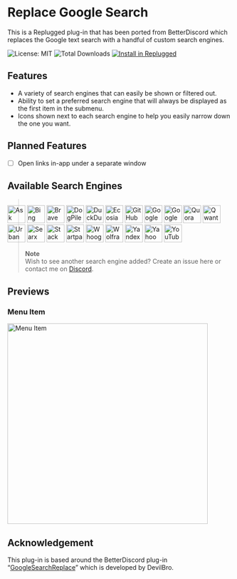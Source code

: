 # Replace Google Search
This is a Replugged plug-in that has been ported from BetterDiscord which replaces the Google text search with a handful of custom search engines.

![License: MIT](https://img.shields.io/github/license/griefmodz/replace-google-search?color=3ba55c&style=for-the-badge)
![Total Downloads](https://img.shields.io/github/downloads/griefmodz/replace-google-search/total?color=3ba55c&style=for-the-badge)
[![Install in Replugged](https://img.shields.io/badge/Quick%20Install-via%20RPC-3ba55c?style=for-the-badge&logo=none)](https://replugged.dev/install?identifier=xyz.griefmodz.ReplaceGoogleSearch)

## Features

- A variety of search engines that can easily be shown or filtered out.
- Ability to set a preferred search engine that will always be displayed as the first item in the submenu.
- Icons shown next to each search engine to help you easily narrow down the one you want.

## Planned Features
- [ ] Open links in-app under a separate window

## Available Search Engines

<p style="float: left">
<img title="Ask" alt="Ask" src="https://griefmodz.xyz/uploads/Ask.svg" width="40"/>
<img title="Bing" alt="Bing" src="https://griefmodz.xyz/uploads/Bing.svg" width="40"/>
<img title="Brave" alt="Brave" src="https://griefmodz.xyz/uploads/Brave.svg" width="40"/>
<img title="DogPile" alt="DogPile" src="https://griefmodz.xyz/uploads/DogPile.svg" width="40"/>
<img title="DuckDuckGo" alt="DuckDuckGo" src="https://griefmodz.xyz/uploads/DuckDuckGo.svg" width="40"/>
<img title="Ecosia" alt="Ecosia" src="https://griefmodz.xyz/uploads/Ecosia.svg" width="40"/>
<img title="GitHub" alt="GitHub" src="https://griefmodz.xyz/uploads/GitHub.svg" width="40"/>
<img title="Google" alt="Google" src="https://griefmodz.xyz/uploads/Google.svg" width="40"/>
<img title="Google Scholar" alt="Google Scholar" src="https://griefmodz.xyz/uploads/GoogleScholar.svg" width="40"/>
<img title="Quora" alt="Quora" src="https://griefmodz.xyz/uploads/Quora.svg" width="40"/>
<img title="Qwant" alt="Qwant" src="https://griefmodz.xyz/uploads/Qwant.svg" width="40"/>
<img title="Urban Dictionary" alt="Urban Dictionary" src="https://griefmodz.xyz/uploads/UrbanDictionary.svg" width="40"/>
<img title="Searx" alt="Searx" src="https://griefmodz.xyz/uploads/Searx.svg" width="40"/>
<img title="Stack Overflow" alt="Stack Overflow" src="https://griefmodz.xyz/uploads/StackOverflow.svg" width="40"/>
<img title="Startpage" alt="Startpage" src="https://griefmodz.xyz/uploads/Startpage.svg" width="40"/>
<img title="Whoogle" alt="Whoogle" src="https://griefmodz.xyz/uploads/Whoogle.svg" width="40"/>
<img title="Wolfram Alpha" alt="Wolfram Alpha" src="https://griefmodz.xyz/uploads/WolframAlpha.svg" width="40"/>
<img title="Yandex" alt="Yandex" src="https://griefmodz.xyz/uploads/Yandex.svg" width="40"/>
<img title="Yahoo" alt="Yahoo" src="https://griefmodz.xyz/uploads/Yahoo.svg" width="40"/>
<img title="YouTube" alt="YouTube" src="https://griefmodz.xyz/uploads/YouTube.svg" width="40"/>
</p>

> **Note**<br>Wish to see another search engine added? Create an issue here or contact me on [Discord](https://discord.com/users/350227339784880130).

## Previews

### Menu Item
<img alt="Menu Item" src="https://griefmodz.xyz/uploads/rgs-preview.png" width="450"/>

## Acknowledgement

This plug-in is based around the BetterDiscord plug-in “[GoogleSearchReplace](https://github.com/mwittrien/BetterDiscordAddons/blob/master/Plugins/GoogleSearchReplace/GoogleSearchReplace.plugin.js)” which is developed by DevilBro.
